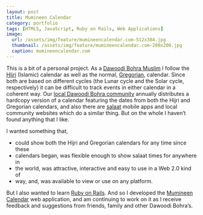 ```yaml
---
layout: post
title: Mumineen Calendar
category: portfolio
tags: [HTML5, JavaScript, Ruby on Rails, Web Applications]
image:
  url: /assets/img/feature/mumineencalendar.com-512x384.jpg
  thumbnail: /assets/img/feature/mumineencalendar.com-200x200.jpg
  caption: mumineencalendar.com
---
```

This is a bit of a personal project. As a [Dawoodi Bohra
Muslim](http://en.wikipedia.org/wiki/Dawoodi_bohra) I follow the
[Hijri](http://en.wikipedia.org/wiki/Islamic_calendar) (Islamic) calendar as
well as the normal,
[Gregorian](http://en.wikipedia.org/wiki/Gregorian_calendar), calendar. Since
both are based on different cycles (the Lunar cycle and the Solar cycle,
respectively) it can be difficult to track events in either calendar in a
coherent way. Our [local Dawoodi Bohra community](http://londonjamaat.org/)
annually distributes a hardcopy version of a calendar featuring the dates from
both the Hijri and Gregorian calendars, and also there are
[salaat](http://en.wikipedia.org/wiki/Salah) mobile apps and local community
websites which do a similar thing.  But on the whole I haven’t found anything
that I like.

I wanted something that,
* could show both the Hijri and Gregorian calendars for any time since these
* calendars began, was flexible enough to show salaat times for anywhere in
* the world, was attractive, interactive and easy to use in a Web 2.0 kind of
* way, and, was available to view or use on any platform.

But I also wanted to learn [Ruby on Rails](http://rubyonrails.org/). And so I
developed the [Mumineen Calendar](http://mumineencalendar.com/) web
application, and am continuing to work on it as I receive feedback and
suggestions from friends, family and other Dawoodi Bohra’s.
